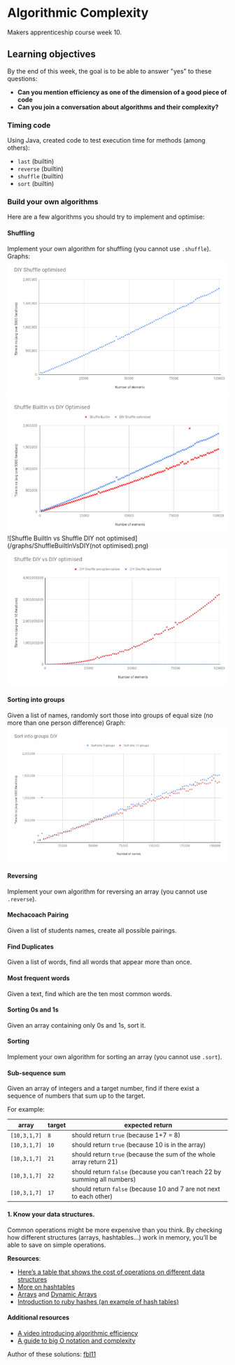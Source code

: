 # Algorithmic Complexity

Makers apprenticeship course week 10.

## Learning objectives

By the end of this week, the goal is to be able to answer "yes" to these questions:

* **Can you mention efficiency as one of the dimension of a good piece of code**
* **Can you join a conversation about algorithms and their complexity?**

### Timing code

Using Java, created code to test execution time for methods (among others):
* `last` (builtin)
* `reverse` (builtin)
* `shuffle` (builtin)
* `sort` (builtin)

### Build your own algorithms

Here are a few algorithms you should try to implement and optimise:

#### Shuffling
Implement your own algorithm for shuffling (you cannot use `.shuffle`).
Graphs:
![DIY Shuffle optimised](/graphs/DIYShuffleOptimised.png)
![Shuffle BuiltIn vs Shuffle DIY optimised](/graphs/ShuffleBuiltInVsDIYOptimised.png)
![Shuffle BuiltIn vs Shuffle DIY not optimised](/graphs/ShuffleBuiltInVsDIY(not optimised).png)
![DIY Shuffle optimised vs Shuffle DIY not optimised](/graphs/ShuffleDIYVsDIYoptimised.png)

#### Sorting into groups
Given a list of names, randomly sort those into groups of equal size (no more than one person difference)
Graph:
![Sort into groups](/graphs/SortIntoGroupsDIY.png)

#### Reversing
Implement your own algorithm for reversing an array (you cannot use `.reverse`).

#### Mechacoach Pairing
Given a list of students names, create all possible pairings.

#### Find Duplicates
Given a list of words, find all words that appear more than once.

#### Most frequent words
Given a text, find which are the ten most common words.

#### Sorting 0s and 1s
Given an array containing only 0s and 1s, sort it.

#### Sorting
Implement your own algorithm for sorting an array (you cannot use `.sort`).

#### Sub-sequence sum
Given an array of integers and a target number, find if there exist a sequence of numbers that sum up to the target.

For example:

| array | target | expected return |
|-------|--------|--------------|
|`[10,3,1,7]`|`8`| should return `true` (because 1+7 = 8) |
|`[10,3,1,7]`|`10`| should return `true` (because 10 is in the array) |
|`[10,3,1,7]`|`21`| should return `true` (because the sum of the whole array return 21) |
|`[10,3,1,7]`|`22`| should return `false` (because you can't reach 22 by summing all numbers) |
|`[10,3,1,7]`|`17`| should return `false` (because 10 and 7 are not next to each other) |

#### 1. Know your data structures.

Common operations might be more expensive than you think. By checking how different structures (arrays, hashtables…)  work in memory, you’ll be able to save on simple operations.

**Resources**:
* [Here’s a table that shows the cost of operations on different data structures](https://en.wikipedia.org/wiki/Dynamic_array#Performance)
* [More on hashtables](https://www.interviewcake.com/concept/java/hash-map)
* [Arrays](https://www.interviewcake.com/concept/python/array?) and [Dynamic Arrays](https://www.interviewcake.com/concept/python/dynamic-array)
* [Introduction to ruby hashes (an example of hash tables)](https://launchschool.com/blog/how-the-hash-works-in-ruby
)

#### Additional resources

* [A video introducing algorithmic efficiency](https://www.youtube.com/watch?v=u2iHB2vv3iE)
* [A guide to big O notation and complexity](https://www.interviewcake.com/article/python/big-o-notation-time-and-space-complexity?)

Author of these solutions: [fbl11](https://github.com/fbl11/makers-week-10)